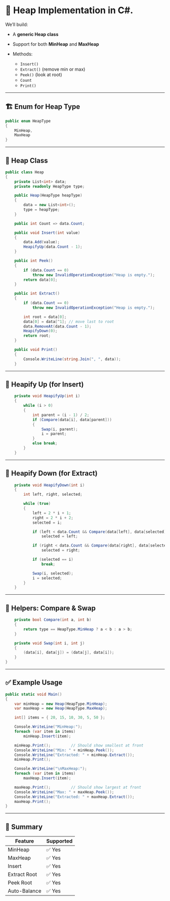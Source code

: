 # 🌋 Heap Implementation in C#.

We’ll build:

- A **generic Heap class**
- Support for both **MinHeap** and **MaxHeap**
- Methods:

  - `Insert()`
  - `Extract()` (remove min or max)
  - `Peek()` (look at root)
  - `Count`
  - `Print()`

---

## 🏗️ Enum for Heap Type

```csharp
public enum HeapType
{
    MinHeap,
    MaxHeap
}
```

---

## 🌱 Heap Class

```csharp
public class Heap
{
    private List<int> data;
    private readonly HeapType type;

    public Heap(HeapType heapType)
    {
        data = new List<int>();
        type = heapType;
    }

    public int Count => data.Count;

    public void Insert(int value)
    {
        data.Add(value);
        HeapifyUp(data.Count - 1);
    }

    public int Peek()
    {
        if (data.Count == 0)
            throw new InvalidOperationException("Heap is empty.");
        return data[0];
    }

    public int Extract()
    {
        if (data.Count == 0)
            throw new InvalidOperationException("Heap is empty.");

        int root = data[0];
        data[0] = data[^1]; // move last to root
        data.RemoveAt(data.Count - 1);
        HeapifyDown(0);
        return root;
    }

    public void Print()
    {
        Console.WriteLine(string.Join(", ", data));
    }
```

---

## 🔼 Heapify Up (for Insert)

```csharp
    private void HeapifyUp(int i)
    {
        while (i > 0)
        {
            int parent = (i - 1) / 2;
            if (Compare(data[i], data[parent]))
            {
                Swap(i, parent);
                i = parent;
            }
            else break;
        }
    }
```

---

## 🔽 Heapify Down (for Extract)

```csharp
    private void HeapifyDown(int i)
    {
        int left, right, selected;

        while (true)
        {
            left = 2 * i + 1;
            right = 2 * i + 2;
            selected = i;

            if (left < data.Count && Compare(data[left], data[selected]))
                selected = left;

            if (right < data.Count && Compare(data[right], data[selected]))
                selected = right;

            if (selected == i)
                break;

            Swap(i, selected);
            i = selected;
        }
    }
```

---

## 🔀 Helpers: Compare & Swap

```csharp
    private bool Compare(int a, int b)
    {
        return type == HeapType.MinHeap ? a < b : a > b;
    }

    private void Swap(int i, int j)
    {
        (data[i], data[j]) = (data[j], data[i]);
    }
}
```

---

## ✅ Example Usage

```csharp
public static void Main()
{
    var minHeap = new Heap(HeapType.MinHeap);
    var maxHeap = new Heap(HeapType.MaxHeap);

    int[] items = { 20, 15, 10, 30, 5, 50 };

    Console.WriteLine("MinHeap:");
    foreach (var item in items)
        minHeap.Insert(item);

    minHeap.Print();         // Should show smallest at front
    Console.WriteLine("Min: " + minHeap.Peek());
    Console.WriteLine("Extracted: " + minHeap.Extract());
    minHeap.Print();

    Console.WriteLine("\nMaxHeap:");
    foreach (var item in items)
        maxHeap.Insert(item);

    maxHeap.Print();         // Should show largest at front
    Console.WriteLine("Max: " + maxHeap.Peek());
    Console.WriteLine("Extracted: " + maxHeap.Extract());
    maxHeap.Print();
}
```

---

## 🧠 Summary

| Feature      | Supported |
| ------------ | --------- |
| MinHeap      | ✅ Yes    |
| MaxHeap      | ✅ Yes    |
| Insert       | ✅ Yes    |
| Extract Root | ✅ Yes    |
| Peek Root    | ✅ Yes    |
| Auto-Balance | ✅ Yes    |
